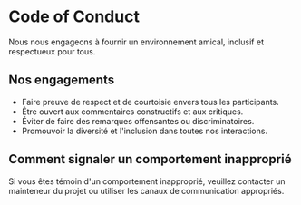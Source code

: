 # Code of Conduct

Nous nous engageons à fournir un environnement amical, inclusif et respectueux pour tous.

## Nos engagements
- Faire preuve de respect et de courtoisie envers tous les participants.
- Être ouvert aux commentaires constructifs et aux critiques.
- Éviter de faire des remarques offensantes ou discriminatoires.
- Promouvoir la diversité et l'inclusion dans toutes nos interactions.

## Comment signaler un comportement inapproprié
Si vous êtes témoin d'un comportement inapproprié, veuillez contacter un mainteneur du projet ou utiliser les canaux de communication appropriés.